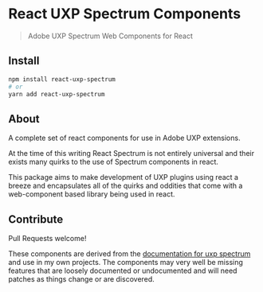 # React UXP Spectrum Components
> Adobe UXP Spectrum Web Components for React

## Install
```sh
npm install react-uxp-spectrum
# or
yarn add react-uxp-spectrum
```

## About
A complete set of react components for use in Adobe UXP extensions.

At the time of this writing React Spectrum is not entirely universal and their exists many quirks to the use of Spectrum components in react.

This package aims to make development of UXP plugins using react a breeze and encapsulates all of the quirks and oddities that come with a web-component based library being used in react.

## Contribute
Pull Requests welcome!

These components are derived from the [documentation for uxp spectrum](https://www.adobe.io/xd/uxp/uxp/reference-spectrum/Overview/) and use in my own projects. The components may very well be missing features that are loosely documented or undocumented and will need patches as things change or are discovered.

